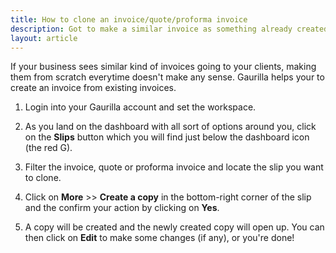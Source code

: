 ```yaml
---
title: How to clone an invoice/quote/proforma invoice
description: Got to make a similar invoice as something already created? Simply make a copy of it.
layout: article
---
```

If your business sees similar kind of invoices going to your clients, making them from scratch everytime doesn't make any sense. Gaurilla helps your to create an invoice from existing invoices.

1. Login into your Gaurilla account and set the workspace.

2. As you land on the dashboard with all sort of options around you, click on the **Slips** button which you will find just below the dashboard icon (the red G).

3. Filter the invoice, quote or proforma invoice and locate the slip you want to clone.

4. Click on **More** >> **Create a copy** in the bottom-right corner of the slip and the confirm your action by clicking on **Yes**.

5. A copy will be created and the newly created copy will open up. You can then click on **Edit** to make some changes (if any), or you're done!